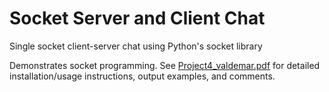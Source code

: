 # Socket Server and Client Chat
Single socket client-server chat using Python's socket library

Demonstrates socket programming. See [Project4_valdemar.pdf](https://github.com/MHValdez/Socket_Server_and_Client_Chat/blob/main/Project4_valdemar.pdf) for detailed installation/usage instructions, output examples, and comments.

